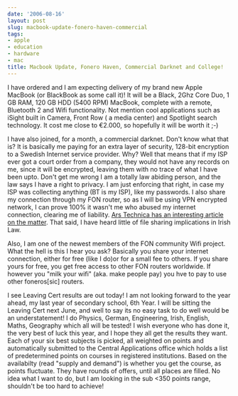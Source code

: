 ```yaml
---
date: '2006-08-16'
layout: post
slug: macbook-update-fonero-haven-commercial
tags:
- apple
- education
- hardware
- mac
title: Macbook Update, Fonero Haven, Commercial Darknet and College!
---
```


I have ordered and I am expecting delivery of my brand new Apple MacBook (or
BlackBook as some call it)! It will be a Black, 2Ghz Core Duo, 1 GB RAM, 120
GB HDD (5400 RPM) MacBook, complete with a remote, Bluetooth 2 and Wifi
functionality. Not mention cool applications such as iSight built in Camera,
Front Row ( a media center) and Spotlight search technology. It cost me close
to €2.000, so hopefully it will be worth it ;-)
  
I have also joined, for a month, a commercial darknet. Don't know what that
is? It is basically me paying for an extra layer of security, 128-bit
encryption to a Swedish Internet service provider. Why? Well that means that
if my ISP ever got a court order from a company, they would not have any
records on me, since it will be encrypted, leaving them with no trace of what
I have been upto. Don't get me wrong I am a totally law abiding person, and
the law says I have a right to privacy. I am just enforcing that right, in
case my ISP was collecting anything (BT is my ISP), like my passwords. I also
share my connection through my FON router, so as I will be using VPN encrypted
network, I can prove 100% it wasn't me who abused my internet connection,
clearing me of liability. [Ars Technica has an interesting article on the
matter][Ars Technica]. That said, I have heard little of file sharing
implications in Irish Law.
  
Also, I am one of the newest members of the FON community Wifi project. What
the hell is this I hear you ask? Basically you share your internet connection,
either for free (like I do)or for a small fee to others. If you share yours
for free, you get free access to other FON routers worldwide. If however you
"milk your wifi" (aka. make people pay) you hve to pay to use other
foneros[sic] routers.
  
I see Leaving Cert results are out today! I am not looking forward to the year
ahead, my last year of secondary school, 6th Year. I will be sitting the
Leaving Cert next June, and well to say its no easy task to do well would be
an understatement! I do Physics, German, Engineering, Irish, English, Maths,
Geography which all will be tested! I wish everyone who has done it, the very
best of luck this year, and I hope they all get the results they want. Each of
your six best subjects is picked, all weighted on points and automatically
submitted to the Central Applications office which holds a list of
predetermined points on courses in registered institutions. Based on the
availabilty (read "supply and demand") is whether you get the course, as
points fluctuate. They have rounds of offers, until all places are filled. No
idea what I want to do, but I am looking in the sub <350 points range,
shouldn't be too hard to achieve!

[Ars Technica]: http://arstechnica.com/news.ars/post/20060815-7502.html "Swedish Commercial Darknet"